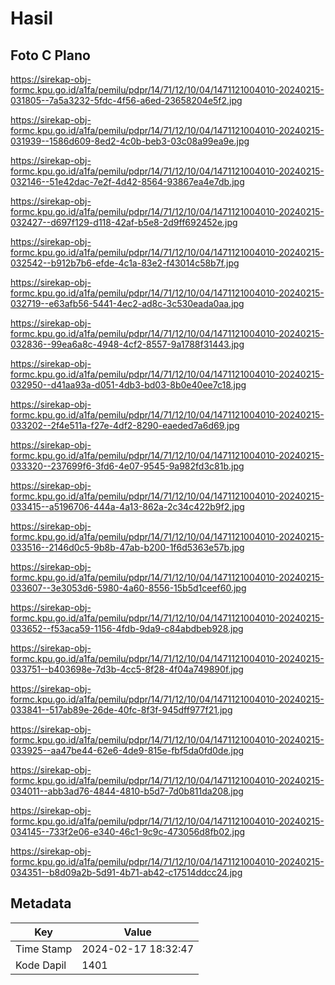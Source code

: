 # Hasil

## Foto C Plano

https://sirekap-obj-formc.kpu.go.id/a1fa/pemilu/pdpr/14/71/12/10/04/1471121004010-20240215-031805--7a5a3232-5fdc-4f56-a6ed-23658204e5f2.jpg

https://sirekap-obj-formc.kpu.go.id/a1fa/pemilu/pdpr/14/71/12/10/04/1471121004010-20240215-031939--1586d609-8ed2-4c0b-beb3-03c08a99ea9e.jpg

https://sirekap-obj-formc.kpu.go.id/a1fa/pemilu/pdpr/14/71/12/10/04/1471121004010-20240215-032146--51e42dac-7e2f-4d42-8564-93867ea4e7db.jpg

https://sirekap-obj-formc.kpu.go.id/a1fa/pemilu/pdpr/14/71/12/10/04/1471121004010-20240215-032427--d697f129-d118-42af-b5e8-2d9ff692452e.jpg

https://sirekap-obj-formc.kpu.go.id/a1fa/pemilu/pdpr/14/71/12/10/04/1471121004010-20240215-032542--b912b7b6-efde-4c1a-83e2-f43014c58b7f.jpg

https://sirekap-obj-formc.kpu.go.id/a1fa/pemilu/pdpr/14/71/12/10/04/1471121004010-20240215-032719--e63afb56-5441-4ec2-ad8c-3c530eada0aa.jpg

https://sirekap-obj-formc.kpu.go.id/a1fa/pemilu/pdpr/14/71/12/10/04/1471121004010-20240215-032836--99ea6a8c-4948-4cf2-8557-9a1788f31443.jpg

https://sirekap-obj-formc.kpu.go.id/a1fa/pemilu/pdpr/14/71/12/10/04/1471121004010-20240215-032950--d41aa93a-d051-4db3-bd03-8b0e40ee7c18.jpg

https://sirekap-obj-formc.kpu.go.id/a1fa/pemilu/pdpr/14/71/12/10/04/1471121004010-20240215-033202--2f4e511a-f27e-4df2-8290-eaeded7a6d69.jpg

https://sirekap-obj-formc.kpu.go.id/a1fa/pemilu/pdpr/14/71/12/10/04/1471121004010-20240215-033320--237699f6-3fd6-4e07-9545-9a982fd3c81b.jpg

https://sirekap-obj-formc.kpu.go.id/a1fa/pemilu/pdpr/14/71/12/10/04/1471121004010-20240215-033415--a5196706-444a-4a13-862a-2c34c422b9f2.jpg

https://sirekap-obj-formc.kpu.go.id/a1fa/pemilu/pdpr/14/71/12/10/04/1471121004010-20240215-033516--2146d0c5-9b8b-47ab-b200-1f6d5363e57b.jpg

https://sirekap-obj-formc.kpu.go.id/a1fa/pemilu/pdpr/14/71/12/10/04/1471121004010-20240215-033607--3e3053d6-5980-4a60-8556-15b5d1ceef60.jpg

https://sirekap-obj-formc.kpu.go.id/a1fa/pemilu/pdpr/14/71/12/10/04/1471121004010-20240215-033652--f53aca59-1156-4fdb-9da9-c84abdbeb928.jpg

https://sirekap-obj-formc.kpu.go.id/a1fa/pemilu/pdpr/14/71/12/10/04/1471121004010-20240215-033751--b403698e-7d3b-4cc5-8f28-4f04a749890f.jpg

https://sirekap-obj-formc.kpu.go.id/a1fa/pemilu/pdpr/14/71/12/10/04/1471121004010-20240215-033841--517ab89e-26de-40fc-8f3f-945dff977f21.jpg

https://sirekap-obj-formc.kpu.go.id/a1fa/pemilu/pdpr/14/71/12/10/04/1471121004010-20240215-033925--aa47be44-62e6-4de9-815e-fbf5da0fd0de.jpg

https://sirekap-obj-formc.kpu.go.id/a1fa/pemilu/pdpr/14/71/12/10/04/1471121004010-20240215-034011--abb3ad76-4844-4810-b5d7-7d0b811da208.jpg

https://sirekap-obj-formc.kpu.go.id/a1fa/pemilu/pdpr/14/71/12/10/04/1471121004010-20240215-034145--733f2e06-e340-46c1-9c9c-473056d8fb02.jpg

https://sirekap-obj-formc.kpu.go.id/a1fa/pemilu/pdpr/14/71/12/10/04/1471121004010-20240215-034351--b8d09a2b-5d91-4b71-ab42-c17514ddcc24.jpg


## Metadata

| Key        | Value               |
| ---------- | ------------------- |
| Time Stamp | 2024-02-17 18:32:47 |
| Kode Dapil | 1401                |



